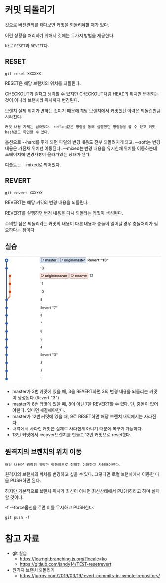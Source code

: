 # 커밋 되돌리기
깃으로 버전관리를 하다보면 커밋을 되돌려야할 때가 있다.

이런 상황을 처리하기 위해서 깃에는 두가지 방법을 제공한다.

바로 `RESET`과 `REVERT`다.

## RESET
```git
git reset XXXXXX
```
RESET은 해당 브랜치의 위치를 되돌린다.

CHECKOUT과 같다고 생각할 수 있지만 CHECKOUT처럼 HEAD의 위치만 변경되는 것이 아니라 브랜치의 위치까지 변경된다.

브랜치 실제 위치가 변하는 것이기 때문에 해당 브랜치에서 커밋했던 이력은 되돌린만큼 사라진다.

```커밋 내용 자체는 남아있다. reflog같은 명령을 통해 실행했던 명령등을 볼 수 있고 커밋 hash값도 확인할 수 있다.```

옵션으로 --hard를 주게 되면 파일의 변경 내용도 전부 되돌려지게 되고, --soft는 변경 내용은 가진채 위치만 이동된다. --mixed는 변경 내용을 유지한채 위치를 이동하는데 스테이지에 변경사항이 올라가있는 상태가 된다.

디폴트는 --mixed로 되어있다.

## REVERT
```git
git revert XXXXXX
```
REVERT는 해당 커밋의 변경 내용을 되돌린다.

REVERT를 실행하면 변경 내용을 다시 되돌리는 커밋이 생성된다.

주의할 점은 되돌리려는 커밋의 내용이 다른 내용과 충돌이 일어날 경우 충돌처리가 필요하다는 점이다.

## 실습
![소스트리그래프](../_res/commits.png)

- master가 3번 커밋에 있을 때, 3을 REVERT하면 3의 변경 내용을 되돌리는 커밋이 생성된다.(Revert "3")
- master가 8번 커밋에 있을 때, 8이 아닌 7을 REVERT할 수 있다. 단, 충돌이 없어야한다. 있다면 해결해야한다.
- master가 12번 커밋에 있을 때, 9로 RESET하면 해당 브랜치 내역에서는 사라진다.
- 내역에서 사라진 커밋은 실제로 사라진게 아니기 때문에 복구가 가능하다.
- 13번 커밋에서 recover브랜치를 만들고 12번 커밋으로 reset했다.

## 원격지의 브랜치의 위치 이동
```
해당 내용은 굉장히 위험한 행동이므로 정확히 이해하고 사용해야한다.
```
원격지의 브랜치의 위치를 변경하고 싶을 수 있다. 그렇다면 로컬 브랜치에서 이동한 다음 PUSH하면 된다.

하지만 기본적으로 브랜치 위치가 최신이 아니면 최신상태에서 PUSH하라고 하며 실패할 것이다.

-f --force옵션을 주면 이를 무시하고 PUSH한다.
```git
git push -f
```

# 참고 자료
- git 실습
    - https://learngitbranching.js.org/?locale=ko
    - https://github.com/jandy14/TEST-resetrevert
- 원격지 브랜치 되돌리기
    - https://jupiny.com/2019/03/19/revert-commits-in-remote-repository/